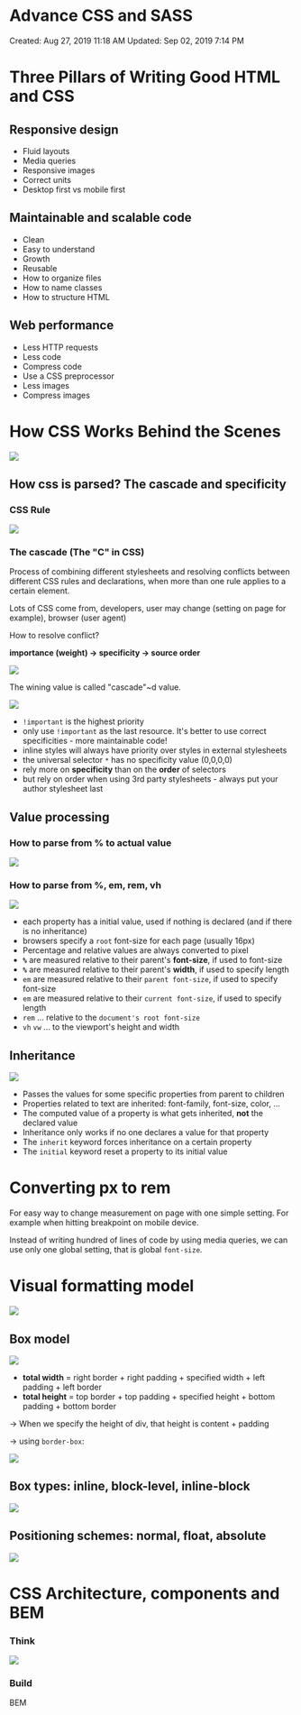 # Advance CSS and SASS

Created: Aug 27, 2019 11:18 AM
Updated: Sep 02, 2019 7:14 PM

# Three Pillars of Writing Good HTML and CSS

## Responsive design

- Fluid layouts
- Media queries
- Responsive images
- Correct units
- Desktop first vs mobile first

## Maintainable and scalable code

- Clean
- Easy to understand
- Growth
- Reusable
- How to organize files
- How to name classes
- How to structure HTML

## Web performance

- Less HTTP requests
- Less code
- Compress code
- Use a CSS preprocessor
- Less images
- Compress images

# How CSS Works Behind the Scenes

![](Untitled-ed62cd20-6f04-4286-b628-a37d6373693b.png)

## How css is parsed? The cascade and specificity

### CSS Rule

![](Untitled-a3ecaaa9-583f-47c3-8451-a6f5fb1013fe.png)

### The cascade (The "C" in CSS)

Process of combining different stylesheets and resolving conflicts between different CSS rules and declarations, when more than one rule applies to a certain element.

Lots of CSS come from, developers, user may change (setting on page for example), browser (user agent)

How to resolve conflict?

**importance (weight) → specificity → source order**

![](Untitled-a3e43fba-8530-4260-9e12-912bec1ee487.png)

The wining value is called "cascade"~d value. 

![](Untitled-c78fb4ed-42ab-49a2-ba88-fb3252fe29d1.png)

- `!important` is the highest priority
- only use `!important` as the last resource. It's better to use correct specificities - more maintainable code!
- inline styles will always have priority over styles in external stylesheets
- the universal selector `*` has no specificity value (0,0,0,0)
- rely more on **specificity** than on the **order** of selectors
- but rely on order when using 3rd party stylesheets - always put your author stylesheet last

## Value processing

### How to parse from % to actual value

![](Untitled-1f4f6fc0-4403-4fb9-b0d5-759d497ebb99.png)

### How to parse from %, em, rem, vh

![](Untitled-88ade0e6-0b5b-4d5b-b99e-d610bc49f4df.png)

- each property has a initial value, used if nothing is declared (and if there is no inheritance)
- browsers specify a `root` font-size for each page (usually 16px)
- Percentage and relative values are always converted to pixel
- **`%`** are measured relative to their parent's **font-size**, if used to font-size
- **`%`** are measured relative to their parent's **width**, if used to specify length
- `em` are measured relative to their `parent font-size`, if used to specify font-size
- `em` are measured relative to their `current font-size`, if used to specify length
- `rem` ... relative to the `document's root font-size`
- `vh` `vw` ... to the viewport's height and width

## Inheritance

![](Untitled-dd01d7ae-a193-44d0-a920-e11afe0c5d12.png)

- Passes the values for some specific properties from parent to children
- Properties related to text are inherited: font-family, font-size, color, ...
- The computed value of a property is what gets inherited, **not** the declared value
- Inheritance only works if no one declares a value for that property
- The `inherit` keyword forces inheritance on a certain property
- The `initial` keyword reset a property to its initial value

# Converting px to rem

For easy way to change measurement on page with one simple setting. For example when hitting breakpoint on mobile device. 

Instead of writing hundred of lines of code by using media queries, we can use only one global setting, that is global `font-size`.

# Visual formatting model

![](Untitled-3aaf3f2c-c335-4afb-a80c-1392ceeec4aa.png)

## Box model

![](Untitled-88e0aa78-221c-4476-9837-b1ce6e6ce05d.png)

- **total width** = right border + right padding + specified width + left padding + left border
- **total height** = top border + top padding + specified height + bottom padding + bottom border

→ When we specify the height of div, that height is content + padding

→ using `border-box`:

![](Untitled-75c99708-7681-4f68-b331-95f7116c3133.png)

## Box types: inline, block-level, inline-block

![](Untitled-64a37c3f-f013-4aae-ac0b-f0112bf25021.png)

## Positioning schemes: normal, float, absolute

![](Untitled-98e424c3-1ad4-4540-9128-5447662880ce.png)

# CSS Architecture, components and BEM

### Think

![](Untitled-bd6c283d-cc05-42ba-855d-1c4901c8eed7.png)

### Build

BEM